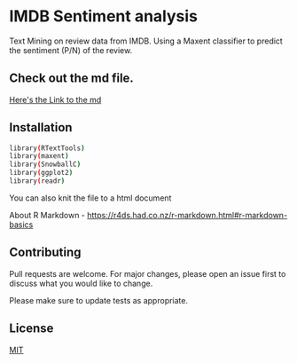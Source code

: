 # IMDB Sentiment analysis

Text Mining on review data from IMDB. Using a Maxent classifier to predict the sentiment (P/N) of the review.

## Check out the md file.

[Here's the Link to the md](https://github.com/abhishekmanglaa/credit-card-profittability/blob/main/credit-card-classification.md)

## Installation

```bash
library(RTextTools)
library(maxent)
library(SnowballC)
library(ggplot2)
library(readr)
```
You can also knit the file to a html document

About R Markdown - https://r4ds.had.co.nz/r-markdown.html#r-markdown-basics

## Contributing
Pull requests are welcome. For major changes, please open an issue first to discuss what you would like to change.

Please make sure to update tests as appropriate.

## License
[MIT](https://choosealicense.com/licenses/mit/)